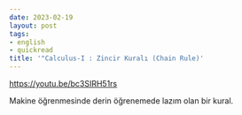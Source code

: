 ```yaml
---
date: 2023-02-19
layout: post
tags:
- english
- quickread
title: '"Calculus-I : Zincir Kuralı (Chain Rule)'
---
```


https://youtu.be/bc3SIRH51rs

Makine öğrenmesinde derin öğrenemede lazım olan bir kural.
